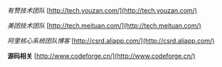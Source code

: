 *有赞技术团队*	[http://tech.youzan.com/](http://tech.youzan.com/)

*美团技术团队*	[http://tech.meituan.com/](http://tech.meituan.com/)

*阿里核心系统团队博客*		[http://csrd.aliapp.com/](http://csrd.aliapp.com/)

**源码相关**		[http://www.codeforge.cn/](http://www.codeforge.cn/)